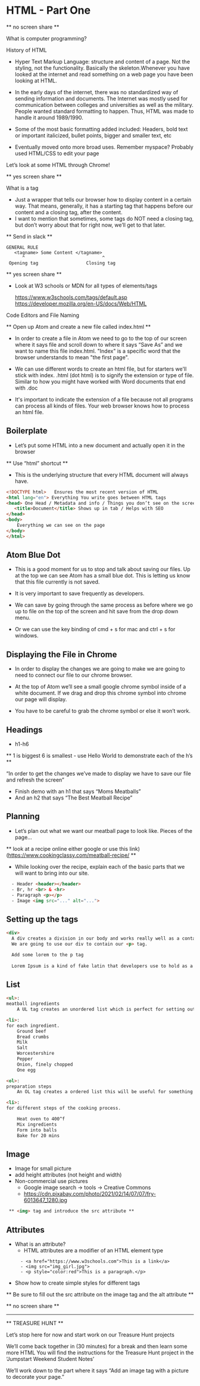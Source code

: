# HTML - Part One

 **  no screen share  ** 

What is computer programming?

History of HTML

- Hyper Text Markup Language: structure and content of a page. Not the styling, not the functionality. Basically the skeleton.Whenever you have looked at the internet and read something on a web page you have been looking at HTML. 

- In the early days of the internet, there was no standardized way of sending information and documents. The Internet was mostly used for communication between colleges and universities as well as the military. People wanted standard formatting to happen. Thus, HTML was made to handle it around 1989/1990.

- Some of the most basic formatting added included:  Headers, bold text or important italicized, bullet points, bigger and smaller text, etc

- Eventually moved onto more broad uses. Remember myspace? Probably used HTML/CSS to edit your page

Let’s look at some HTML through Chrome!

 **  yes screen share  ** 

What is a tag
- Just a wrapper that tells our browser how to display content in a certain way. That means, generally, it has a starting tag that happens before our content and a closing tag, after the content.  
- I want to mention that sometimes, some tags do NOT need a closing tag, but don’t worry about that for right now, we’ll get to that later. 



 **  Send in slack  **  
```
GENERAL RULE
   <tagname> Some Content </tagname>
      ^		                		^                                  
 Opening tag			      Closing tag

```

 ** yes screen share ** 
- Look at W3 schools or MDN for all types of elements/tags

    https://www.w3schools.com/tags/default.asp
    https://developer.mozilla.org/en-US/docs/Web/HTML


Code Editors and File Naming

 ** Open up Atom and create a new file called index.html ** 

- In order to create a file in Atom we need to go to the top of our screen where it says file and scroll down to where it says “Save As” and we want to name this file index.html.
"Index" is a specific word that the browser understands to mean "the first page".

- We can use different words to create an html file, but for starters we'll stick with index.
.html (dot html) is to signify the extension or type of file. Similar to how you might have worked with Word documents that end with .doc

- It's important to indicate the extension of a file because not all programs can process all kinds of files. Your web browser knows how to process an html file.
	

## Boilerplate 
- Let’s put some HTML into a new document and actually open it in the browser

 ** Use “html” shortcut ** 

- This is the underlying structure that every HTML document will always have.

```html
<!DOCTYPE html>   Ensures the most recent version of HTML
<html lang="en"> Everything You write goes between HTML tags
<head> One Head / Metadata and info / Things you don’t see on the screen
   <title>Document</title> Shows up in tab / Helps with SEO
</head> 
<body>
  	Everything we can see on the page
</body>
</html>
```
## Atom Blue Dot
- This is a good moment for us to stop and talk about saving our files. Up at the top we can see Atom has a small blue dot. This is letting us know that this file currently is not saved.

- It is very important to save frequently as developers. 

- We can save by going through the same process as before where we go up to file on the top of the screen and hit save from the drop down menu.

- Or we can use the key binding of cmd + s for mac and ctrl + s for windows. 

## Displaying the File in Chrome

- In order to display the changes we are going to make we are going to need to connect our file to our chrome browser. 

- At the top of Atom we’ll see a small google chrome symbol inside of a white document. If we drag and drop this chrome symbol into chrome our page will display.

- You have to be careful to grab the chrome symbol or else it won’t work. 

## Headings
- h1-h6

 ** 1 is biggest 6 is smallest - use Hello World to demonstrate each of the h’s ** 

  “In order to get the changes we’ve made to display we have to save our file and refresh the screen”

- Finish demo with an h1 that says “Moms Meatballs”
- And an h2 that says “The Best Meatball Recipe”


## Planning
- Let’s plan out what we want our meatball page to look like. Pieces of the page… 

 ** look at a recipe online either google or use this link) (https://www.cookingclassy.com/meatball-recipe/ ** 

- While looking over the recipe, explain each of the basic parts that we will want to bring into our site. 
```html
  - Header <header></header>
  - Br, hr <br> & <hr>
  - Paragraph <p></p>
  - Image <img src="..." alt="...">
```

## Setting up the tags
```html
<div>
  A div creates a division in our body and works really well as a container for other html elements. 
  We are going to use our div to contain our <p> tag.

  Add some lorem to the p tag
 
  Lorem Ipsum is a kind of fake latin that developers use to hold as a placeholder until something more permanent can be created. It was created in the 1500s as a way to test printing presses
```

## List
```html
<ul>:
meatball ingredients
    A UL tag creates an unordered list which is perfect for setting out a list of ingredients needed for the meatballs

<li>:
for each ingredient.
    Ground beef
    Bread crumbs
    Milk
    Salt
    Worcestershire
    Pepper
    Onion, finely chopped
    One egg

<ol>:
preparation steps
    An OL tag creates a ordered list this will be useful for something like our steps to make the meatballs

<li>:
for different steps of the cooking process.

    Heat oven to 400^f
    Mix ingredients
    Form into balls
    Bake for 20 mins
```
  
  
## Image
  - Image for small picture
  - add height attributes (not height and width)
  - Non-commercial use pictures
    - Google image search -> tools -> Creative Commons
    -  https://cdn.pixabay.com/photo/2021/02/14/07/07/fry-6013647_1280.jpg
```html
 ** <img> tag and introduce the src attribute ** 
 ```

## Attributes
  - What is an attribute?
    - HTML attributes are a modifier of an HTML element type
    ```
      - <a href="https://www.w3schools.com">This is a link</a>
      - <img src="img_girl.jpg">
      - <p style="color:red">This is a paragraph.</p>
      ```
  - Show how to create simple styles for different tags 
  
   ** Be sure to fill out the src attribute on the image tag and the alt attribute ** 

 ** no screen share ** 

_________________________________________________________________________________________
 ** TREASURE HUNT ** 

Let’s stop here for now and start work on our Treasure Hunt projects 

We’ll come back together in (30 minutes) for a break and then learn some more HTML
You will find the instructions for the Treasure Hunt project in the ‘Jumpstart Weekend Student Notes’ 

We’ll work down to the part where it says “Add an image tag with a picture to decorate your page.”



